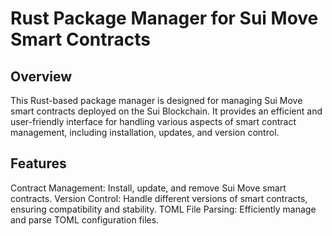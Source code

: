 # Rust Package Manager for Sui Move Smart Contracts

## Overview

This Rust-based package manager is designed for managing Sui Move smart contracts deployed on the Sui Blockchain. It provides an efficient and user-friendly interface for handling various aspects of smart contract management, including installation, updates, and version control.

## Features
Contract Management: Install, update, and remove Sui Move smart contracts.
Version Control: Handle different versions of smart contracts, ensuring compatibility and stability.
TOML File Parsing: Efficiently manage and parse TOML configuration files.
